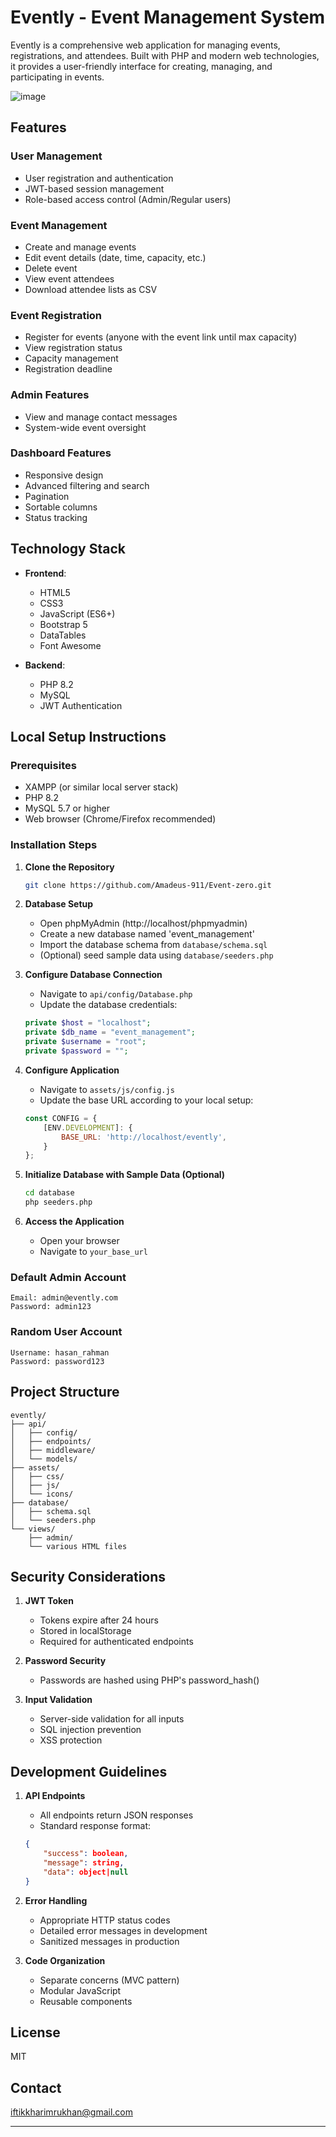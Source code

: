 # Evently - Event Management System

Evently is a comprehensive web application for managing events, registrations, and attendees. Built with PHP and modern web technologies, it provides a user-friendly interface for creating, managing, and participating in events.

![image](https://github.com/user-attachments/assets/0fcf7590-6a74-4d75-9129-e8f83da2d127)



## Features

### User Management
- User registration and authentication
- JWT-based session management
- Role-based access control (Admin/Regular users)

### Event Management
- Create and manage events
- Edit event details (date, time, capacity, etc.)
- Delete event
- View event attendees
- Download attendee lists as CSV

### Event Registration
- Register for events (anyone with the event link until max capacity)
- View registration status
- Capacity management
- Registration deadline

### Admin Features
- View and manage contact messages
- System-wide event oversight

### Dashboard Features
- Responsive design
- Advanced filtering and search
- Pagination
- Sortable columns
- Status tracking

## Technology Stack

- **Frontend**:
  - HTML5
  - CSS3
  - JavaScript (ES6+)
  - Bootstrap 5
  - DataTables
  - Font Awesome

- **Backend**:
  - PHP 8.2
  - MySQL
  - JWT Authentication

## Local Setup Instructions

### Prerequisites
- XAMPP (or similar local server stack)
- PHP 8.2
- MySQL 5.7 or higher
- Web browser (Chrome/Firefox recommended)

### Installation Steps

1. **Clone the Repository**
   ```bash
   git clone https://github.com/Amadeus-911/Event-zero.git
   ```

2. **Database Setup**
   - Open phpMyAdmin (http://localhost/phpmyadmin)
   - Create a new database named 'event_management'
   - Import the database schema from `database/schema.sql`
   - (Optional) seed sample data using `database/seeders.php`

3. **Configure Database Connection**
   - Navigate to `api/config/Database.php`
   - Update the database credentials:
   ```php
   private $host = "localhost";
   private $db_name = "event_management";
   private $username = "root";
   private $password = "";
   ```

4. **Configure Application**
   - Navigate to `assets/js/config.js`
   - Update the base URL according to your local setup:
   ```javascript
   const CONFIG = {
       [ENV.DEVELOPMENT]: {
           BASE_URL: 'http://localhost/evently',
       }
   };
   ```

5. **Initialize Database with Sample Data (Optional)**
   ```bash
   cd database
   php seeders.php
   ```

6. **Access the Application**
   - Open your browser
   - Navigate to `your_base_url`

### Default Admin Account
```
Email: admin@evently.com
Password: admin123
```
### Random User Account
```
Username: hasan_rahman
Password: password123
```

## Project Structure
```
evently/
├── api/
│   ├── config/
│   ├── endpoints/
│   ├── middleware/
│   └── models/
├── assets/
│   ├── css/
│   ├── js/
│   └── icons/
├── database/
│   ├── schema.sql
│   └── seeders.php
└── views/
    ├── admin/
    └── various HTML files
```

## Security Considerations

1. **JWT Token**
   - Tokens expire after 24 hours
   - Stored in localStorage
   - Required for authenticated endpoints

2. **Password Security**
   - Passwords are hashed using PHP's password_hash()

3. **Input Validation**
   - Server-side validation for all inputs
   - SQL injection prevention
   - XSS protection

## Development Guidelines

1. **API Endpoints**
   - All endpoints return JSON responses
   - Standard response format:
   ```json
   {
       "success": boolean,
       "message": string,
       "data": object|null
   }
   ```

2. **Error Handling**
   - Appropriate HTTP status codes
   - Detailed error messages in development
   - Sanitized messages in production

3. **Code Organization**
   - Separate concerns (MVC pattern)
   - Modular JavaScript
   - Reusable components



## License

MIT

## Contact

iftikkharimrukhan@gmail.com

---
